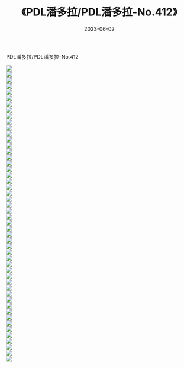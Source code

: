 ﻿---
layout: post
title:  《PDL潘多拉/PDL潘多拉-No.412》
date:   2023-06-02
img: http://pic.660000.xyz/1:/网络美图/2021/PDL潘多拉/PDL潘多拉-No.412/000.jpg
categories: [美女, 清纯, 唯美]
---

PDL潘多拉/PDL潘多拉-No.412

 ![](http://pic.660000.xyz/1:/网络美图/2021/PDL潘多拉/PDL潘多拉-No.412/001.jpg) <br>![](http://pic.660000.xyz/1:/网络美图/2021/PDL潘多拉/PDL潘多拉-No.412/002.jpg) <br>![](http://pic.660000.xyz/1:/网络美图/2021/PDL潘多拉/PDL潘多拉-No.412/003.jpg) <br>![](http://pic.660000.xyz/1:/网络美图/2021/PDL潘多拉/PDL潘多拉-No.412/004.jpg) <br>![](http://pic.660000.xyz/1:/网络美图/2021/PDL潘多拉/PDL潘多拉-No.412/005.jpg) <br>![](http://pic.660000.xyz/1:/网络美图/2021/PDL潘多拉/PDL潘多拉-No.412/006.jpg) <br>![](http://pic.660000.xyz/1:/网络美图/2021/PDL潘多拉/PDL潘多拉-No.412/007.jpg) <br>![](http://pic.660000.xyz/1:/网络美图/2021/PDL潘多拉/PDL潘多拉-No.412/008.jpg) <br>![](http://pic.660000.xyz/1:/网络美图/2021/PDL潘多拉/PDL潘多拉-No.412/009.jpg) <br>![](http://pic.660000.xyz/1:/网络美图/2021/PDL潘多拉/PDL潘多拉-No.412/010.jpg) <br>![](http://pic.660000.xyz/1:/网络美图/2021/PDL潘多拉/PDL潘多拉-No.412/011.jpg) <br>![](http://pic.660000.xyz/1:/网络美图/2021/PDL潘多拉/PDL潘多拉-No.412/012.jpg) <br>![](http://pic.660000.xyz/1:/网络美图/2021/PDL潘多拉/PDL潘多拉-No.412/013.jpg) <br>![](http://pic.660000.xyz/1:/网络美图/2021/PDL潘多拉/PDL潘多拉-No.412/014.jpg) <br>![](http://pic.660000.xyz/1:/网络美图/2021/PDL潘多拉/PDL潘多拉-No.412/015.jpg) <br>![](http://pic.660000.xyz/1:/网络美图/2021/PDL潘多拉/PDL潘多拉-No.412/016.jpg) <br>![](http://pic.660000.xyz/1:/网络美图/2021/PDL潘多拉/PDL潘多拉-No.412/017.jpg) <br>![](http://pic.660000.xyz/1:/网络美图/2021/PDL潘多拉/PDL潘多拉-No.412/018.jpg) <br>![](http://pic.660000.xyz/1:/网络美图/2021/PDL潘多拉/PDL潘多拉-No.412/019.jpg) <br>![](http://pic.660000.xyz/1:/网络美图/2021/PDL潘多拉/PDL潘多拉-No.412/020.jpg) <br>![](http://pic.660000.xyz/1:/网络美图/2021/PDL潘多拉/PDL潘多拉-No.412/021.jpg) <br>![](http://pic.660000.xyz/1:/网络美图/2021/PDL潘多拉/PDL潘多拉-No.412/022.jpg) <br>![](http://pic.660000.xyz/1:/网络美图/2021/PDL潘多拉/PDL潘多拉-No.412/023.jpg) <br>![](http://pic.660000.xyz/1:/网络美图/2021/PDL潘多拉/PDL潘多拉-No.412/024.jpg) <br>![](http://pic.660000.xyz/1:/网络美图/2021/PDL潘多拉/PDL潘多拉-No.412/025.jpg) <br>![](http://pic.660000.xyz/1:/网络美图/2021/PDL潘多拉/PDL潘多拉-No.412/026.jpg) <br>![](http://pic.660000.xyz/1:/网络美图/2021/PDL潘多拉/PDL潘多拉-No.412/027.jpg) <br>![](http://pic.660000.xyz/1:/网络美图/2021/PDL潘多拉/PDL潘多拉-No.412/028.jpg) <br>![](http://pic.660000.xyz/1:/网络美图/2021/PDL潘多拉/PDL潘多拉-No.412/029.jpg) <br>![](http://pic.660000.xyz/1:/网络美图/2021/PDL潘多拉/PDL潘多拉-No.412/030.jpg) <br>![](http://pic.660000.xyz/1:/网络美图/2021/PDL潘多拉/PDL潘多拉-No.412/031.jpg) <br>![](http://pic.660000.xyz/1:/网络美图/2021/PDL潘多拉/PDL潘多拉-No.412/032.jpg) <br>![](http://pic.660000.xyz/1:/网络美图/2021/PDL潘多拉/PDL潘多拉-No.412/033.jpg) <br>![](http://pic.660000.xyz/1:/网络美图/2021/PDL潘多拉/PDL潘多拉-No.412/034.jpg) <br>![](http://pic.660000.xyz/1:/网络美图/2021/PDL潘多拉/PDL潘多拉-No.412/035.jpg) <br>![](http://pic.660000.xyz/1:/网络美图/2021/PDL潘多拉/PDL潘多拉-No.412/036.jpg) <br>![](http://pic.660000.xyz/1:/网络美图/2021/PDL潘多拉/PDL潘多拉-No.412/037.jpg) <br>![](http://pic.660000.xyz/1:/网络美图/2021/PDL潘多拉/PDL潘多拉-No.412/038.jpg) <br>![](http://pic.660000.xyz/1:/网络美图/2021/PDL潘多拉/PDL潘多拉-No.412/039.jpg) <br>![](http://pic.660000.xyz/1:/网络美图/2021/PDL潘多拉/PDL潘多拉-No.412/040.jpg) <br>![](http://pic.660000.xyz/1:/网络美图/2021/PDL潘多拉/PDL潘多拉-No.412/041.jpg) <br>![](http://pic.660000.xyz/1:/网络美图/2021/PDL潘多拉/PDL潘多拉-No.412/042.jpg) <br>![](http://pic.660000.xyz/1:/网络美图/2021/PDL潘多拉/PDL潘多拉-No.412/043.jpg) <br>![](http://pic.660000.xyz/1:/网络美图/2021/PDL潘多拉/PDL潘多拉-No.412/044.jpg) <br>![](http://pic.660000.xyz/1:/网络美图/2021/PDL潘多拉/PDL潘多拉-No.412/045.jpg) <br>![](http://pic.660000.xyz/1:/网络美图/2021/PDL潘多拉/PDL潘多拉-No.412/046.jpg) <br>![](http://pic.660000.xyz/1:/网络美图/2021/PDL潘多拉/PDL潘多拉-No.412/047.jpg) <br>![](http://pic.660000.xyz/1:/网络美图/2021/PDL潘多拉/PDL潘多拉-No.412/048.jpg) <br>![](http://pic.660000.xyz/1:/网络美图/2021/PDL潘多拉/PDL潘多拉-No.412/049.jpg) <br>![](http://pic.660000.xyz/1:/网络美图/2021/PDL潘多拉/PDL潘多拉-No.412/050.jpg) <br>